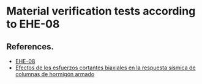 # Material verification tests according to EHE-08


## References.
- [EHE-08](https://www.mitma.gob.es/organos-colegiados/mas-organos-colegiados/comision-permanente-del-hormigon/cph/instrucciones/ehe-08-version-en-ingles)
- [Efectos de los esfuerzos cortantes biaxiales en la respuesta sísmica de columnas de hormigón armado](https://www.tesisenred.net/handle/10803/123714#page=1)

